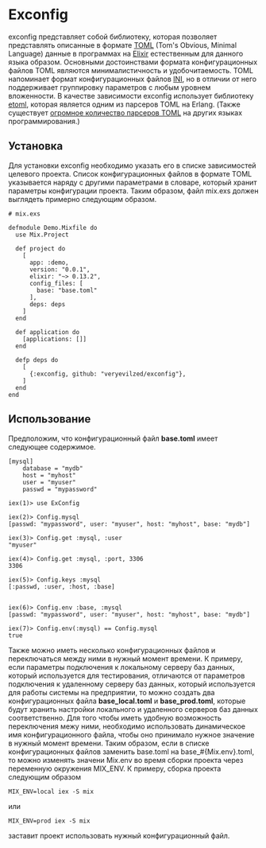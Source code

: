 # Exconfig


exconfig представляет собой библиотеку, которая позволяет представлять описанные в формате [TOML](https://github.com/mojombo/toml#toml) (Tom's Obvious, Minimal Language) данные в программах на [Elixir](http://elixir-lang.org/) естественным для данного языка образом. Основными достоинствами формата конфигурационных файлов TOML являются минималистичность и удобочитаемость. TOML напоминает формат конфигурационных файлов [INI](http://en.wikipedia.org/wiki/INI_file), но в отличии от него поддерживает группировку параметров с любым уровнем вложенности. В качестве зависимости exconfig использует библиотеку [etoml](https://github.com/kalta/etoml), которая является одним из парсеров TOML на Erlang. (Также существует [огромное количество парсеров TOML](https://github.com/mojombo/toml#implementations) на других языках программирования.)


## Установка

Для установки exconfig необходимо указать его в списке зависимостей целевого проекта. Список конфигурационных файлов в формате TOML указывается наряду с другими параметрами в словаре, который хранит параметры конфигурации проекта. Таким образом, файл mix.exs должен выглядеть примерно следующим образом.



```
# mix.exs

defmodule Demo.Mixfile do
  use Mix.Project

  def project do
    [
      app: :demo,
      version: "0.0.1",
      elixir: "~> 0.13.2",
      config_files: [
        base: "base.toml"
      ],
      deps: deps
    ]
  end

  def application do
    [applications: []]
  end

  defp deps do
    [
      {:exconfig, github: "veryevilzed/exconfig"},
    ]
  end
end
```

## Использование

Предположим, что конфигурационный файл **base.toml** имеет следующее содержимое.

```
[mysql]
    database = "mydb"
    host = "myhost"
    user = "myuser"
    passwd = "mypassword"
```

```
iex(1)> use ExConfig

iex(2)> Config.mysql
[passwd: "mypassword", user: "myuser", host: "myhost", base: "mydb"]

iex(3)> Config.get :mysql, :user
"myuser"

iex(4)> Config.get :mysql, :port, 3306 
3306

iex(5)> Config.keys :mysql
[:passwd, :user, :host, :base]


iex(6)> Config.env :base, :mysql
[passwd: "mypassword", user: "myuser", host: "myhost", base: "mydb"]

iex(7)> Config.env(:mysql) == Config.mysql
true
```


Также можно иметь несколько конфигурационных файлов и переключаться между ними в нужный момент времени. К примеру, если параметры подключения к локальному серверу баз данных, который используется для тестирования, отличаются от параметров подключения к удаленному серверу баз данных, который используется для работы системы на предприятии, то можно создать два конфигурационных файла **base_local.toml** и **base_prod.toml**, которые будут хранить настройки локального и удаленного серверов баз данных соответственно. Для того чтобы иметь удобную возможность переключения межу ними, необходимо использовать динамическое имя конфигурационного файла, чтобы оно принимало нужное значение в нужный момент времени. Таким образом, если в списке конфигурационных файлов заменить base.toml на base_#{Mix.env}.toml, то можно изменять значени Mix.env во время сборки проекта через переменную окружения MIX_ENV. К примеру, сборка проекта следующим образом

```
MIX_ENV=local iex -S mix
```

или

```
MIX_ENV=prod iex -S mix
```

заставит проект использовать нужный конфигурационный файл.

